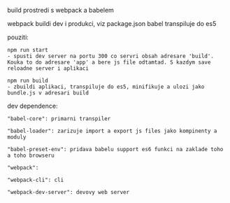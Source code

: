 build prostredi s webpack a babelem

webpack buildi dev i produkci, viz package.json
babel transpiluje do es5


pouziti:

	npm run start 
	- spusti dev server na portu 300 co servri obsah adresare 'build'. Kouka to do adresare 'app' a bere js file odtamtad. S kazdym save reloadne server i aplikaci

	npm run build
	- zbuildi aplikaci, transpiluje do es5, minifikuje a ulozi jako bundle.js v adresari build


dev dependence:

    "babel-core": primarni transpiler

    "babel-loader": zarizuje import a export js files jako kompinenty a moduly

    "babel-preset-env": pridava babelu support es6 funkci na zaklade toho a toho browseru

    "webpack": 

    "webpack-cli": cli

    "webpack-dev-server": devovy web server
